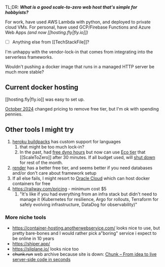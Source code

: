 TL;DR: ***What is a good scale-to-zero web host that's simple for hobbyists?*** 

For work, have used AWS Lambda with python, and deployed to private cloud VMs.
For personal, have used GCP/Firebase Functions and Azure Web Apps *(and now [[hosting.fly|fly.io]])*
- [ ] Anything else from [[TechStackFile]]?

I'm unhappy with the vendor-lock-in that comes from integrating into the serverless frameworks.

Wouldn't pushing a docker image that runs in a managed HTTP server be much more stable?
## Current docker hosting
[[hosting.fly|fly.io]] was easy to set up.

[October 2024](https://www.srvrlss.io/blog/fly-io-pay-as-you-go/#conclusion) changed pricing to remove free tier, but I'm ok with spending pennies.
## Other tools I might try
1. [heroku buildpacks](https://devcenter.heroku.com/articles/buildpacks) has custom support for languages
	1. that might be too much lock-in?
	2. In the past, had [free dyno hours](https://devcenter.heroku.com/articles/free-dyno-hours#dyno-sleeping) but now can use [Eco tier](https://www.heroku.com/pricing) that [[ScaleToZero]] after 30 minutes. If all budget used, will [shut down](https://devcenter.heroku.com/articles/eco-dyno-hours#dyno-sleeping) for rest of the month.
2. [render](https://render.com/pricing) has a better free tier, and seems better if you need databases and/or don't care about framework setup
3. If all else fails, I might resort to [Oracle Cloud](https://www.oracle.com/cloud/free/) which can host docker containers for free
4. https://railway.com/pricing - minimum cost $5
	1. "It's like if you had everything from an infra stack but didn't need to manage it (Kubernetes for resilience, Argo for rollouts, Terraform for safely evolving infrastructure, DataDog for observability)"
### More niche tools
- https://container-hosting.anotherwebservice.com/ looks nice to use, but pretty bare-bones and I would rather pick a"boring" service i expect to be online in 10 years
- https://shiper.app/
- https://sliplane.io/ looks nice too
- ~~chunk.run~~ web archive because site is down: [Chunk – From idea to live server-side code in seconds](https://web.archive.org/web/20240526144409/https://chunk.run/)

